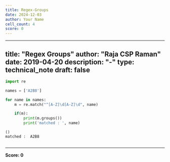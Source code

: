 ```yaml
---
title: Regex-Groups
date: 2024-12-03
author: Your Name
cell_count: 4
score: 0
---
```


---
title: "Regex Groups"
author: "Raja CSP Raman"
date: 2019-04-20
description: "-"
type: technical_note
draft: false
---

```python
import re
```


```python
names = ['A2B8']

for name in names:
    m = re.match("^[A-Z]\d[A-Z]\d", name)

    if(m):
        print(m.groups())
        print('matched : ', name)
```

    ()
    matched :  A2B8



```python

```


---
**Score: 0**